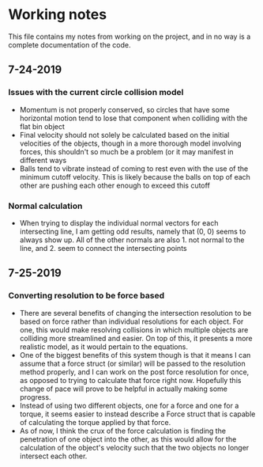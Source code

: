# Working notes

This file contains my notes from working on the project, and in no way is a complete documentation of the code.

## 7-24-2019
### Issues with the current circle collision model
- Momentum is not properly conserved, so circles that have some horizontal motion tend to lose that component when colliding with the flat bin object
- Final velocity should not solely be calculated based on the initial velocities of the objects, though in a more thorough model involving forces, this shouldn't so much be a problem (or it may manifest in different ways
- Balls tend to vibrate instead of coming to rest even with the use of the minimum cutoff velocity. This is likely because the balls on top of each other are pushing each other enough to exceed this cutoff

### Normal calculation
- When trying to display the individual normal vectors for each intersecting line, I am getting odd results, namely that (0, 0) seems to always show up. All of the other normals are also 1. not normal to the line, and 2. seem to connect the intersecting points

## 7-25-2019
### Converting resolution to be force based
- There are several benefits of changing the intersection resolution to be based on force rather than individual resolutions for each object. For one, this would make resolving collisions in which multiple objects are colliding more streamlined and easier. On top of this, it presents a more realistic model, as it would pertain to the equations.
- One of the biggest benefits of this system though is that it means I can assume that a force struct (or similar) will be passed to the resolution method properly, and I can work on the post force resolution for once, as opposed to trying to calculate that force right now. Hopefully this change of pace will prove to be helpful in actually making some progress.
- Instead of using two different objects, one for a force and one for a torque, it seems easier to instead describe a Force struct that is capable of calculating the torque applied by that force.
- As of now, I think the crux of the force calculation is finding the penetration of one object into the other, as this would allow for the calculation of the object's velocity such that the two objects no longer intersect each other. 
